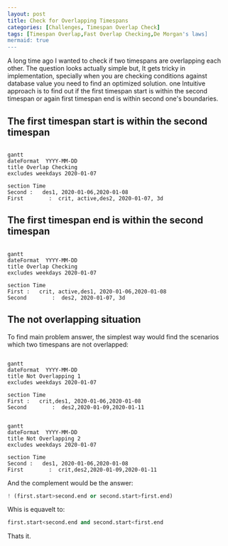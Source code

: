 ```yaml
---
layout: post
title: Check for Overlapping Timespans
categories: [Challenges, Timespan Overlap Check]
tags: [Timespan Overlap,Fast Overlap Checking,De Morgan's laws]
mermaid: true 
---
```


A long time ago I wanted to check if two timespans are overlapping each other. The question looks actually simple but, It gets tricky in implementation, specially when you are checking conditions against database value you need to find an optimized solution. one Intuitive approach is to find out if the first timespan start is within the second timespan or again first timespan end is within second one's boundaries.

## The first timespan start is within the second timespan
```mermaid

gantt
dateFormat  YYYY-MM-DD
title Overlap Checking 
excludes weekdays 2020-01-07

section Time
Second :   des1, 2020-01-06,2020-01-08
First        :  crit, active,des2, 2020-01-07, 3d
```

## The first timespan end is within the second timespan
```mermaid

gantt
dateFormat  YYYY-MM-DD
title Overlap Checking 
excludes weekdays 2020-01-07

section Time
First :   crit, active,des1, 2020-01-06,2020-01-08
Second        :  des2, 2020-01-07, 3d

```
## The not overlapping situation

To find main problem answer, the simplest way would find the scenarios which two timespans are not overlapped:

```mermaid

gantt
dateFormat  YYYY-MM-DD
title Not Overlapping 1 
excludes weekdays 2020-01-07

section Time
First :   crit,des1, 2020-01-06,2020-01-08
Second        :  des2,2020-01-09,2020-01-11

```
```mermaid

gantt
dateFormat  YYYY-MM-DD
title Not Overlapping 2 
excludes weekdays 2020-01-07

section Time
Second :   des1, 2020-01-06,2020-01-08
First        :  crit,des2,2020-01-09,2020-01-11

```
And the complement would be the answer:
```python
! (first.start>second.end or second.start>first.end)
```

Whis is equavelt to:
```python
first.start<second.end and second.start<first.end
```
Thats it.
<!-- Parallel 1   :         des3, after des1, 1d
Parallel 2   :         des4, after des1, 1d
Parallel 3   :         des5, after des3, 1d
Parallel 4   :         des6, after des4, 1d -->




